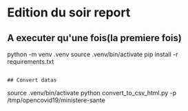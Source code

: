 # Edition du soir report

## A executer qu'une fois(la premiere fois)
python -m venv .venv
source .venv/bin/activate
pip install -r requirements.txt
```

## Convert datas

```
source .venv/bin/activate
python convert_to_csv_html.py -p /tmp/opencovid19/ministere-sante
```
